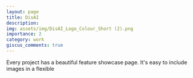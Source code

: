 ```yaml
---
layout: page
title: DisAI
description:
img: assets/img/DisAI_Logo_Colour_Short (2).png
importance: 2
category: work
giscus_comments: true
---
```


Every project has a beautiful feature showcase page.
It's easy to include images in a flexible
